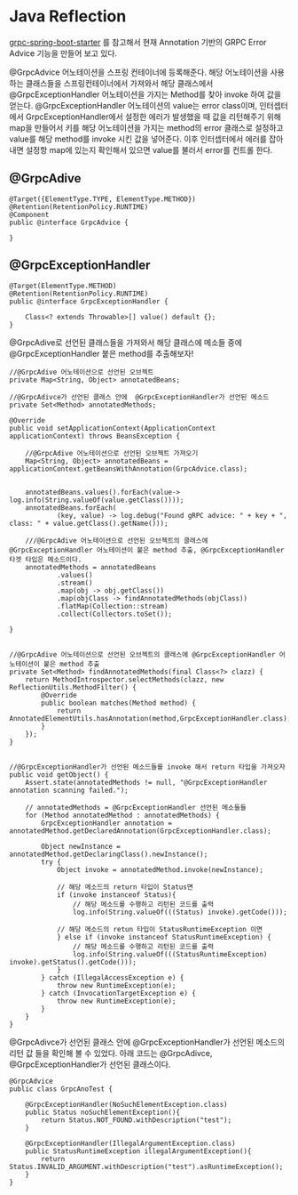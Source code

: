# Java Reflection

[grpc-spring-boot-starter](https://github.com/yidongnan/grpc-spring-boot-starter) 를 참고해서 현재 Annotation 기반의 GRPC Error Advice 기능을 만들어 보고 있다. 

@GrpcAdvice 어노테이션을 스프링 컨테이너에 등록해준다. 해당 어노테이션을 사용하는 클래스들을 스프링컨테이너에서 가져와서 해당 클래스에서 @GrpcExceptionHandler 어노테이션을 가지는 Method를 찾아 invoke 하여 값을 얻는다. @GrpcExceptionHandler 어노테이션의 value는 error class이며, 인터셉터에서 GrpcExceptionHandler에서 설정한 에러가 발생했을 때 값을 리턴해주기 위해 map을 만들어서 키를 해당 어노테이션을 가지는 method의 error 클래스로 설정하고 value를 해당 method를 invoke 시킨 값을 넣어준다. 이후 인터셉터에서 에러를 잡아내면 설정항 map에 있는지 확인해서 있으면 value를 불러서 error를 컨트롤 한다.

## @GrpcAdive

    @Target({ElementType.TYPE, ElementType.METHOD})
    @Retention(RetentionPolicy.RUNTIME)
    @Component
    public @interface GrpcAdvice {

    }


## @GrpcExceptionHandler

    @Target(ElementType.METHOD)
    @Retention(RetentionPolicy.RUNTIME)
    public @interface GrpcExceptionHandler {

        Class<? extends Throwable>[] value() default {};
    }



@GrpcAdive로 선언된 클래스들을 가져와서 해당 클래스에 메소들 중에 @GrpcExceptionHandler 붙은 method를 추출해보자!

    
    
    //@GrpcAdive 어노테이션으로 선언된 오브젝트
    private Map<String, Object> annotatedBeans;
    
    //@GrpcAdivce가 선언된 클래스 안에  @GrpcExceptionHandler가 선언된 메소드
    private Set<Method> annotatedMethods;
    
    @Override
    public void setApplicationContext(ApplicationContext applicationContext) throws BeansException {
        
        //@GrpcAdive 어노테이션으로 선언된 오브젝트 가져오기
        Map<String, Object> annotatedBeans = applicationContext.getBeansWithAnnotation(GrpcAdvice.class);
        
        
        annotatedBeans.values().forEach(value-> log.info(String.valueOf(value.getClass())));
        annotatedBeans.forEach(
                (key, value) -> log.debug("Found gRPC advice: " + key + ", class: " + value.getClass().getName()));

        ///@GrpcAdive 어노테이션으로 선언된 오브젝트의 클래스에 @GrpcExceptionHandler 어노테이션이 붙은 method 추출, @GrpcExceptionHandler 타겟 타입은 메소드이다.
        annotatedMethods = annotatedBeans
                .values()
                .stream()
                .map(obj -> obj.getClass())
                .map(objClass -> findAnnotatedMethods(objClass))
                .flatMap(Collection::stream)
                .collect(Collectors.toSet());

    }
    
        
    //@GrpcAdive 어노테이션으로 선언된 오브젝트의 클래스에 @GrpcExceptionHandler 어노테이션이 붙은 method 추출
    private Set<Method> findAnnotatedMethods(final Class<?> clazz) {
        return MethodIntrospector.selectMethods(clazz, new ReflectionUtils.MethodFilter() {
            @Override
            public boolean matches(Method method) {
                return AnnotatedElementUtils.hasAnnotation(method,GrpcExceptionHandler.class);
            }
        });
    }


    //@GrpcExceptionHandler가 선언된 메소드들를 invoke 해서 return 타입을 가져오자
    public void getObject() {
        Assert.state(annotatedMethods != null, "@GrpcExceptionHandler annotation scanning failed.");
        
        // annotatedMethods = @GrpcExceptionHandler 선언된 메소들들
        for (Method annotatedMethod : annotatedMethods) {            
            GrpcExceptionHandler annotation = annotatedMethod.getDeclaredAnnotation(GrpcExceptionHandler.class);
            
            Object newInstance = annotatedMethod.getDeclaringClass().newInstance();
            try {
                Object invoke = annotatedMethod.invoke(newInstance);
                
                // 해당 메소드의 return 타입이 Status면
                if (invoke instanceof Status){
                    // 해당 메소드를 수행하고 리턴된 코드를 출력
                    log.info(String.valueOf(((Status) invoke).getCode()));
                
                // 해당 메소드의 retun 타입이 StatusRuntimeException 이면
                } else if (invoke instanceof StatusRuntimeException) {
                    // 해당 메소드를 수행하고 리턴된 코드를 출력
                    log.info(String.valueOf(((StatusRuntimeException) invoke).getStatus().getCode()));
                }
            } catch (IllegalAccessException e) {
                throw new RuntimeException(e);
            } catch (InvocationTargetException e) {
                throw new RuntimeException(e);
            }    
        }
    }
    
    
@GrpcAdivce가 선언된 클래스 안에  @GrpcExceptionHandler가 선언된 메소드의 리턴 값 들을 확인해 볼 수 있었다. 아래 코드는 @GrpcAdivce, @GrpcExceptionHandler가 선언된  클래스이다.


    @GrpcAdvice
    public class GrpcAnoTest {

        @GrpcExceptionHandler(NoSuchElementException.class)
        public Status noSuchElementException(){
            return Status.NOT_FOUND.withDescription("test");
        }

        @GrpcExceptionHandler(IllegalArgumentException.class)
        public StatusRuntimeException illegalArgumentException(){
            return Status.INVALID_ARGUMENT.withDescription("test").asRuntimeException();
        }
    }

